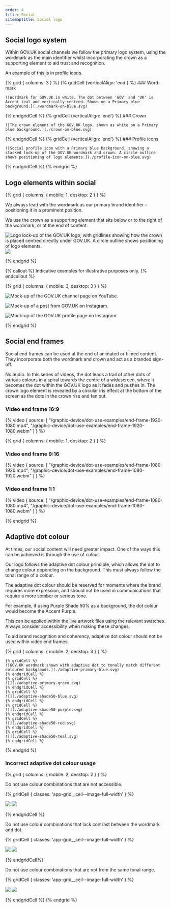 ```yaml
---
order: 4
title: Social
sitemapTitle: Social logo
---
```


## Social logo system

Within GOV.UK social channels we follow the primary logo system, using the wordmark as the main identifier whilst incorporating the crown as a supporting element to aid trust and recognition.

An example of this is in profile icons.

<!-- The &shy; is intentionally between 'Word' and 'mark' because
     otherwise the column gets too wide and therefore uneven in mobile view -->

{% grid { columns: 3 } %}
{% gridCell {verticalAlign: 'end'} %} ### Word&shy;mark

    ![Wordmark for GOV.UK in white. The dot between 'GOV' and 'UK' is Accent teal and vertically-centred. Shown on a Primary blue background.](./wordmark-on-blue.svg)

{% endgridCell %}
{% gridCell {verticalAlign: 'end'} %} ### Crown

    ![The crown element of the GOV.UK logo, shown as white on a Primary blue background.](./crown-on-blue.svg)

{% endgridCell %}
{% gridCell {verticalAlign: 'end'} %} ### Profile icons

    ![Social profile icon with a Primary blue background, showing a stacked lock-up of the GOV.UK wordmark and crown. A circle outline shows positioning of logo elements.](./profile-icon-on-blue.svg)

{% endgridCell %}
{% endgrid %}

## Logo elements within social

{% grid { columns: { mobile: 1, desktop: 2 } } %}

<div>

We always lead with the wordmark as our primary brand identifier – positioning it in a prominent position.

We use the crown as a supporting element that sits below or to the right of the wordmark, or at the end of content.

</div>

<div class="govuk-!-text-align-centre">

![Logo lock-up of the GOV.UK logo, with gridlines showing how the crown is placed centred directly under GOV.UK. A circle outline shows positioning of logo elements.](./profile-icon-lines.svg) ![](./profile-icon.svg)

</div>
{% endgrid %}

{% callout %}
Indicative examples for illustrative purposes only.
{% endcallout %}

{% grid { columns: { mobile: 3, desktop: 3 } } %}

![Mock-up of the GOV.UK channel page on YouTube.](./youtube-example.png)

![Mock-up of a post from GOV.UK on Instagram.](./insta-example.png)

![Mock-up of the GOV.UK profile page on Instagram.](./facebook-example.png)

{% endgrid %}

## Social end frames

Social end frames can be used at the end of animated or filmed content. They incorporate both the wordmark and crown and act as a branded sign-off.

No audio. In this series of videos, the dot leads a trail of other dots of various colours in a spiral towards the centre of a widescreen, where it becomes the dot within the GOV.UK logo as it fades and pushes in. The crown logo element is revealed by a circular iris effect at the bottom of the screen as the dots in the crown rise and fan out.

### Video end frame 16:9

{% video { source: [
    "/graphic-device/dot-use-examples/end-frame-1920-1080.mp4",
    "/graphic-device/dot-use-examples/end-frame-1920-1080.webm"
] } %}

{% grid { columns: { mobile: 1, desktop: 2 } } %}

<div>

### Video end frame 9:16

{% video { source: [
    "/graphic-device/dot-use-examples/end-frame-1080-1920.mp4",
    "/graphic-device/dot-use-examples/end-frame-1080-1920.webm"
] } %}

</div>
<div>

### Video end frame 1:1

{% video { source: [
    "/graphic-device/dot-use-examples/end-frame-1080-1080.mp4",
    "/graphic-device/dot-use-examples/end-frame-1080-1080.webm"
] } %}

</div>
{% endgrid %}

## Adaptive dot colour

At times, our social content will need greater impact. One of the ways this can be achieved is through the use of colour.

Our logo follows the adaptive dot colour principle, which allows the dot to change colour depending on the background. This must always follow the tonal range of a colour.

The adaptive dot colour should be reserved for moments where the brand requires more expression, and should not be used in communications that require a more somber or serious tone.

For example, if using Purple Shade 50% as a background, the dot colour would become the Accent Purple.

This can be applied within the live artwork files using the relevant swatches. Always consider accessibility when making these changes.

To aid brand recognition and coherency, adaptive dot colour should not be used within video end frames.

{% grid { columns: { mobile: 2, desktop: 3 } } %}

    {% gridCell %}
    ![GOV.UK wordmark shown with adaptive dot to tonally match different coloured backgrouds.](./adaptive-primary-blue.svg)
    {% endgridCell %}
    {% gridCell %}
    ![](./adaptive-primary-green.svg)
    {% endgridCell %}
    {% gridCell %}
    ![](./adaptive-shade50-blue.svg)
    {% endgridCell %}
    {% gridCell %}
    ![](./adaptive-shade50-purple.svg)
    {% endgridCell %}
    {% gridCell %}
    ![](./adaptive-shade50-red.svg)
    {% endgridCell %}
    {% gridCell %}
    ![](./adaptive-shade50-teal.svg)
    {% endgridCell %}

{% endgrid %}

### Incorrect adaptive dot colour usage

{% grid { columns: { mobile: 2, desktop: 2 } } %}

<div class="app-border app-border--top">

Do not use colour combinations that are not accessible.

</div>

{% gridCell { classes: 'app-grid__cell--image-full-width' } %}

![](./incorrect-not-accessible-1.svg) ![](./incorrect-not-accessible-2.svg)

{% endgridCell %}

<div class="app-border app-border--top">

Do not use colour combinations that lack contrast between the wordmark and dot.

</div>

{% gridCell { classes: 'app-grid__cell--image-full-width' } %}

![](./incorrect-low-contrast-1.svg) ![](./incorrect-low-contrast-2.svg)

{% endgridCell%}

<div class="app-border app-border--top">

Do not use colour combinations that are not from the same tonal range.

</div>
{% gridCell { classes: 'app-grid__cell--image-full-width' } %}

![](./incorrect-tonal-1.svg) ![](./incorrect-tonal-2.svg)

{% endgridCell %}
{% endgrid %}
